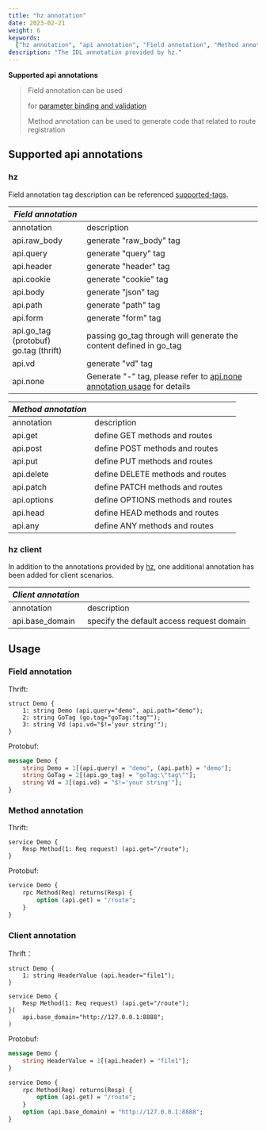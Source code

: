 ```yaml
---
title: "hz annotation"
date: 2023-02-21
weight: 6
keywords:
  ["hz annotation", "api annotation", "Field annotation", "Method annotation"]
description: "The IDL annotation provided by hz."
---
```


**Supported api annotations**

> Field annotation can be used
>
> for [parameter binding and validation](/docs/hertz/tutorials/basic-feature/binding-and-validate/)
>
> Method annotation can be used to generate code that related to route registration

## Supported api annotations

### hz

Field annotation tag description can be
referenced [supported-tags](/docs/hertz/tutorials/basic-feature/binding-and-validate/#supported-tags).

| _Field annotation_                       |                                                                                                                                 |
| ---------------------------------------- | ------------------------------------------------------------------------------------------------------------------------------- |
| annotation                               | description                                                                                                                     |
| api.raw_body                             | generate "raw_body" tag                                                                                                         |
| api.query                                | generate "query" tag                                                                                                            |
| api.header                               | generate "header" tag                                                                                                           |
| api.cookie                               | generate "cookie" tag                                                                                                           |
| api.body                                 | generate "json" tag                                                                                                             |
| api.path                                 | generate "path" tag                                                                                                             |
| api.form                                 | generate "form" tag                                                                                                             |
| api.go_tag (protobuf)<br>go.tag (thrift) | passing go_tag through will generate the content defined in go_tag                                                              |
| api.vd                                   | generate "vd" tag                                                                                                               |
| api.none                                 | Generate "-" tag, please refer to [api.none annotation usage](/docs/hertz/tutorials/toolkit/more-feature/api_none/) for details |

| _Method annotation_ |                                   |
| ------------------- | --------------------------------- |
| annotation          | description                       |
| api.get             | define GET methods and routes     |
| api.post            | define POST methods and routes    |
| api.put             | define PUT methods and routes     |
| api.delete          | define DELETE methods and routes  |
| api.patch           | define PATCH methods and routes   |
| api.options         | define OPTIONS methods and routes |
| api.head            | define HEAD methods and routes    |
| api.any             | define ANY methods and routes     |

### hz client

In addition to the annotations provided by [hz](#hz), one additional annotation has been added for client scenarios.

| _Client annotation_ |                                           |
| ------------------- | ----------------------------------------- |
| annotation          | description                               |
| api.base_domain     | specify the default access request domain |

## Usage

### Field annotation

Thrift:

```thrift
struct Demo {
    1: string Demo (api.query="demo", api.path="demo");
    2: string GoTag (go.tag="goTag:"tag"");
    3: string Vd (api.vd="$!='your string'");
}
```

Protobuf:

```protobuf
message Demo {
    string Demo = 1[(api.query) = "demo", (api.path) = "demo"];
    string GoTag = 2[(api.go_tag) = "goTag:\"tag\""];
    string Vd = 3[(api.vd) = "$!='your string'"];
}
```

### Method annotation

Thrift:

```thrift
service Demo {
    Resp Method(1: Req request) (api.get="/route");
}
```

Protobuf:

```protobuf
service Demo {
    rpc Method(Req) returns(Resp) {
        option (api.get) = "/route";
    }
}
```

### Client annotation

Thrift：

```thrift
struct Demo {
    1: string HeaderValue (api.header="file1");
}

service Demo {
    Resp Method(1: Req request) (api.get="/route");
}(
    api.base_domain="http://127.0.0.1:8888";
)
```

Protobuf:

```protobuf
message Demo {
    string HeaderValue = 1[(api.header) = "file1"];
}

service Demo {
    rpc Method(Req) returns(Resp) {
        option (api.get) = "/route";
    }
    option (api.base_domain) = "http://127.0.0.1:8888";
}
```
